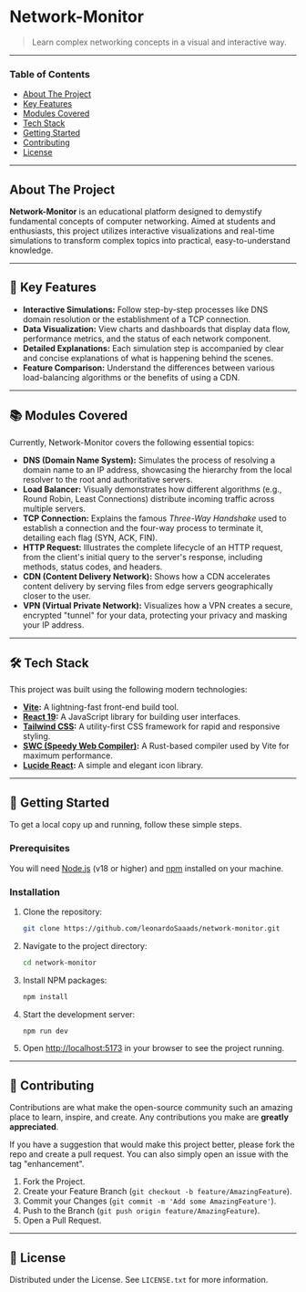 # Network-Monitor

> Learn complex networking concepts in a visual and interactive way.

-----

### Table of Contents

  - [About The Project](https://www.google.com/search?q=%23about-the-project)
  - [Key Features](https://www.google.com/search?q=%23-key-features)
  - [Modules Covered](https://www.google.com/search?q=%23-modules-covered)
  - [Tech Stack](https://www.google.com/search?q=%23-tech-stack)
  - [Getting Started](https://www.google.com/search?q=%23-getting-started)
  - [Contributing](https://www.google.com/search?q=%23-contributing)
  - [License](https://www.google.com/search?q=%23-license)

-----

## About The Project

**Network-Monitor** is an educational platform designed to demystify fundamental concepts of computer networking. Aimed at students and enthusiasts, this project utilizes interactive visualizations and real-time simulations to transform complex topics into practical, easy-to-understand knowledge.

-----

## 🚀 Key Features

  - **Interactive Simulations:** Follow step-by-step processes like DNS domain resolution or the establishment of a TCP connection.
  - **Data Visualization:** View charts and dashboards that display data flow, performance metrics, and the status of each network component.
  - **Detailed Explanations:** Each simulation step is accompanied by clear and concise explanations of what is happening behind the scenes.
  - **Feature Comparison:** Understand the differences between various load-balancing algorithms or the benefits of using a CDN.

-----

## 📚 Modules Covered

Currently, Network-Monitor covers the following essential topics:

  - **DNS (Domain Name System):** Simulates the process of resolving a domain name to an IP address, showcasing the hierarchy from the local resolver to the root and authoritative servers.
  - **Load Balancer:** Visually demonstrates how different algorithms (e.g., Round Robin, Least Connections) distribute incoming traffic across multiple servers.
  - **TCP Connection:** Explains the famous *Three-Way Handshake* used to establish a connection and the four-way process to terminate it, detailing each flag (SYN, ACK, FIN).
  - **HTTP Request:** Illustrates the complete lifecycle of an HTTP request, from the client's initial query to the server's response, including methods, status codes, and headers.
  - **CDN (Content Delivery Network):** Shows how a CDN accelerates content delivery by serving files from edge servers geographically closer to the user.
  - **VPN (Virtual Private Network):** Visualizes how a VPN creates a secure, encrypted "tunnel" for your data, protecting your privacy and masking your IP address.

-----

## 🛠️ Tech Stack

This project was built using the following modern technologies:

  - **[Vite](https://vitejs.dev/):** A lightning-fast front-end build tool.
  - **[React 19](https://react.dev/):** A JavaScript library for building user interfaces.
  - **[Tailwind CSS](https://tailwindcss.com/):** A utility-first CSS framework for rapid and responsive styling.
  - **[SWC (Speedy Web Compiler)](https://swc.rs/):** A Rust-based compiler used by Vite for maximum performance.
  - **[Lucide React](https://lucide.dev/):** A simple and elegant icon library.

-----

## 🚀 Getting Started

To get a local copy up and running, follow these simple steps.

### Prerequisites

You will need [Node.js](https://nodejs.org/en) (v18 or higher) and [npm](https://www.npmjs.com/) installed on your machine.

### Installation

1.  Clone the repository:
    ```sh
    git clone https://github.com/leonardoSaaads/network-monitor.git
    ```
2.  Navigate to the project directory:
    ```sh
    cd network-monitor
    ```
3.  Install NPM packages:
    ```sh
    npm install
    ```
4.  Start the development server:
    ```sh
    npm run dev
    ```
5.  Open [http://localhost:5173](https://www.google.com/search?q=http://localhost:5173) in your browser to see the project running.

-----

## 🤝 Contributing

Contributions are what make the open-source community such an amazing place to learn, inspire, and create. Any contributions you make are **greatly appreciated**.

If you have a suggestion that would make this project better, please fork the repo and create a pull request. You can also simply open an issue with the tag "enhancement".

1.  Fork the Project.
2.  Create your Feature Branch (`git checkout -b feature/AmazingFeature`).
3.  Commit your Changes (`git commit -m 'Add some AmazingFeature'`).
4.  Push to the Branch (`git push origin feature/AmazingFeature`).
5.  Open a Pull Request.

-----

## 📄 License

Distributed under the License. See `LICENSE.txt` for more information.
